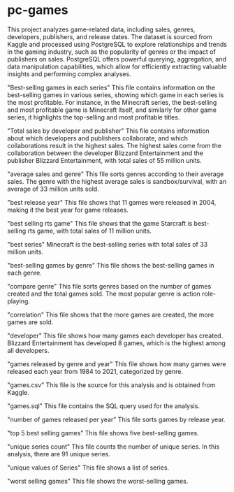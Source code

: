 # pc-games
This project analyzes game-related data, including sales, genres, developers, publishers, and release dates. The dataset is sourced from Kaggle and processed using PostgreSQL to explore relationships and trends in the gaming industry, such as the popularity of genres or the impact of publishers on sales. PostgreSQL offers powerful querying, aggregation, and data manipulation capabilities, which allow for efficiently extracting valuable insights and performing complex analyses.

"Best-selling games in each series"
This file contains information on the best-selling games in various series, showing which game in each series is the most profitable. For instance, in the Minecraft series, the best-selling and most profitable game is Minecraft itself, and similarly for other game series, it highlights the top-selling and most profitable titles.

"Total sales by developer and publisher"
This file contains information about which developers and publishers collaborate, and which collaborations result in the highest sales. The highest sales come from the collaboration between the developer Blizzard Entertainment and the publisher Blizzard Entertainment, with total sales of 55 million units.

"average sales and genre"
This file sorts genres according to their average sales. The genre with the highest average sales is sandbox/survival, with an average of 33 million units sold.

"best release year"
This file shows that 11 games were released in 2004, making it the best year for game releases.

"best selling rts game"
This file shows that the game Starcraft is best-selling rts game, with total  sales of 11 million units.

"best series"
Minecraft is the best-selling series with total sales of 33 million units.

"best-selling games by genre"
This file shows the best-selling games in each genre.

"compare genre"
This file sorts genres based on the number of games created and the total games sold. The most popular genre is action role-playing.

"correlation"
This file shows that the more games are created, the more games are sold.

"developer"
This file shows how many games each developer has created. Blizzard Entertainment has developed 8 games, which is the highest among all developers.

"games released by genre and year"
This file shows how many games were released each year from 1984 to 2021, categorized by genre.

"games.csv"
This file is the source for this analysis and is obtained from Kaggle.

"games.sql"
This file contains the SQL query used for the analysis.

"number of games released per year"
This file sorts games by release year.

"top 5 best selling games"
This file shows five best-selling games. 

"unique series count"
This file counts the number of unique series. In this analysis, there are 91 unique series.

"unique values of Series"
This file shows a list of series.

"worst selling games"
This file shows the worst-selling games.
